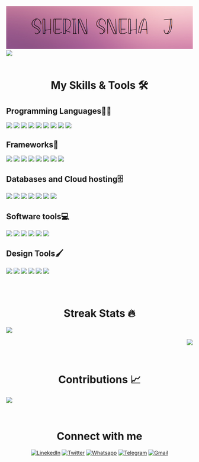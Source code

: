 <img src = "https://github.com/Sherin-Sneha/Sherin-Sneha/blob/main/Header.png" />
<a href="https://git.io/typing-svg">
  <img src ="https://readme-typing-svg.herokuapp.com?font=Poiret+One&color=FF79C6&size=40&width=550&height=60&lines=Budding+Developer%2C+Designer;Weclome+to+my+profile+!!" />
</a>

<br>
<br>
<h1 align="center">My Skills & Tools 🛠️</h1>

<h2>Programming Languages👩‍💻</h2>
<p>
<img src="https://img.shields.io/badge/Python-3776AB?style=for-the-badge&logo=python&logoColor=white" />
<img src="https://img.shields.io/badge/HTML5-E34F26?style=for-the-badge&logo=html5&logoColor=white" />
<img src="https://img.shields.io/badge/CSS3-1572B6?style=for-the-badge&logo=css3&logoColor=white" />
<img src="https://img.shields.io/badge/JavaScript-323330?style=for-the-badge&logo=javascript&logoColor=F7DF1E"/>
<img src="https://img.shields.io/badge/C-00599C?style=for-the-badge&logo=c&logoColor=white"/>
<img src="https://img.shields.io/badge/Java-ED8B00?style=for-the-badge&logo=java&logoColor=white"/>
<img src="https://img.shields.io/badge/PHP-777BB4?style=for-the-badge&logo=php&logoColor=white"/>
<img src="https://img.shields.io/badge/Dart-0175C2?style=for-the-badge&logo=dart&logoColor=white"/>
<img src="https://img.shields.io/badge/Sass-CC6699?style=for-the-badge&logo=sass&logoColor=white"/>
</p>

<h2>Frameworks🧰</h2>
<p>
<img src="https://img.shields.io/badge/Flutter-02569B?style=for-the-badge&logo=flutter&logoColor=white" />
<img src="https://img.shields.io/badge/React-20232A?style=for-the-badge&logo=react&logoColor=61DAFB" />
<img src="https://img.shields.io/badge/Bootstrap-563D7C?style=for-the-badge&logo=bootstrap&logoColor=white" />
<img src="https://img.shields.io/badge/Material--UI-0081CB?style=for-the-badge&logo=material-ui&logoColor=white" />
<img src="https://img.shields.io/badge/Arduino-00979D?style=for-the-badge&logo=Arduino&logoColor=white" />
<img src="https://img.shields.io/badge/Microsoft-666666?style=for-the-badge&logo=microsoft&logoColor=white" />
<img src="https://img.shields.io/badge/npm-CB3837?style=for-the-badge&logo=Npm&logoColor=white" >
<img src="https://img.shields.io/badge/Git-F05032?style=for-the-badge&logo=git&logoColor=white" />
</p>

<h2>Databases and Cloud hosting🗄️</h2>
<p>
<img src="https://img.shields.io/badge/MySQL-006272?style=for-the-badge&logo=mysql&logoColor=white" />
<img src="https://img.shields.io/badge/firebase-ffca28?style=for-the-badge&logo=firebase&logoColor=black" />
<img src="https://img.shields.io/badge/Vercel-000000?style=for-the-badge&logo=Vercel&logoColor=white" />
<img src="https://img.shields.io/badge/GitHub-FF4F64?style=for-the-badge&logo=GitHub&logoColor=white" />
<img src="https://img.shields.io/badge/MongoDB-4EA94B?style=for-the-badge&logo=mongodb&logoColor=white" />
<img src="https://img.shields.io/badge/Heroku-430098?style=for-the-badge&logo=heroku&logoColor=white" />
<img src="https://img.shields.io/badge/-Google_Cloud_Platform-764ABC?style=for-the-badge&logo=google-cloud&logoColor=white" />
</p>

<h2>Software tools💻</h2>
<p>
<img src="https://img.shields.io/badge/Visual_Studio_Code-0078D4?style=for-the-badge&logo=visual%20studio%20code&logoColor=white" />
<img src="https://img.shields.io/badge/Arduino_IDE-00979D?style=for-the-badge&logo=arduino&logoColor=white" />
<img src="https://img.shields.io/badge/PyCharm-AA344D.svg?&style=for-the-badge&logo=PyCharm&logoColor=white" />
<img src="https://img.shields.io/badge/Postman-FF6C37?style=for-the-badge&logo=Postman&logoColor=white" />
<img src="https://img.shields.io/badge/-Android%20Studio-33DC84?style=for-the-badge&logo=android-studio&logoColor=white" />
<img src="https://img.shields.io/badge/Codepen-000000?style=for-the-badge&logo=codepen&logoColor=white" />
</p>

<h2>Design Tools🖌</h2>
<p>
<img src="https://img.shields.io/badge/Adobe%20Illustrator-FF9A00?style=for-the-badge&logo=adobe%20illustrator&logoColor=white" />
<img src="https://img.shields.io/badge/Adobe%20InDesign-FF3366?style=for-the-badge&logo=Adobe%20InDesign&logoColor=white" />
<img src="https://img.shields.io/badge/Adobe%20XD-FF61F6?style=for-the-badge&logo=Adobe%20XD&logoColor=white" />
<img src="https://img.shields.io/badge/Canva-%2300C4CC.svg?&style=for-the-badge&logo=Canva&logoColor=white" />
<img src="https://img.shields.io/badge/Wondershare%20Filmora-0081A5?style=for-the-badge&logo=Wondershare%20Filmora&logoColor=white"/>
<img src="https://img.shields.io/badge/Paint3D-%2983ACF.svg?&style=for-the-badge&logo=Paint3D&logoColor=white" />
</p>


<br>
<br>
<h1 align="center">Streak Stats 🔥</h1>
<p align="left">
  <a href="https://github.com/anuraghazra/github-readme-stats">
    <img src="https://github-readme-stats.vercel.app/api?username=Sherin-Sneha&show_icons=true&title_color=ff79c6&icon_color=E5B9F5FF&bg_color=0d1117&text_color=9C598CFF&border_color=9C598C" height="195">
  </a>
 </p>
<p align="right">
  <a href="https://git.io/streak-stats">
   <img src="http://github-readme-streak-stats.herokuapp.com?user=Sherin-Sneha&theme=omni&background=0D1117&border=9C598C&stroke=9C598C&currStreakNum=F0C1FF&currStreakLabel=9642A0&dates=F58BF2&sideLabels=E5B9F5">
  </a>
</p> 
<br>


 <h1 align="center">Contributions 📈</h1>
 <p>
  <a href="https://github.com/Ashutosh00710/github-readme-activity-graph">
    <img src="https://activity-graph.herokuapp.com/graph?username=Sherin-Sneha&bg_color=0d1117&color=ff79c6&line=ff79c6&point=ffffff&area=true&border=444" height="330">
  </a>
</p>
<br>

<h1 align="center">Connect with me </h1>
<p align="center">
  <a href="https://www.linkedin.com/in/sherin-sneha-j" target="_blank"><img alt="LinekedIn"src="https://img.shields.io/badge/LinkedIn-0077B5?style=for-the-badge&logo=linkedin&logoColor=white" /></a>
  <a href="https://twitter.com/SherinSnehaJ" target="_blank"><img alt="Twitter" src="https://img.shields.io/badge/-Twitter-1DA1F2?style=for-the-badge&logo=twitter&logoColor=white" /></a>
  <a href="https://api.whatsapp.com/send?phone=9150522345" {target="_blank"}><img alt="Whatsapp" src="https://img.shields.io/badge/WhatsApp-25D366?style=for-the-badge&logo=whatsapp&logoColor=white" /></a>
  <a href="https://t.me/shesha125" target="_blank"><img alt="Telegram" src="https://img.shields.io/badge/Telegram-2CA5E0?style=for-the-badge&logo=telegram&logoColor=white" /></a>
  <a href="mailto:sherinsnehaj@gmail.com" target="_blank"><img alt="Gmail" src="https://img.shields.io/badge/Gmail-D14836?style=for-the-badge&logo=gmail&logoColor=white" /></a>
</p>


